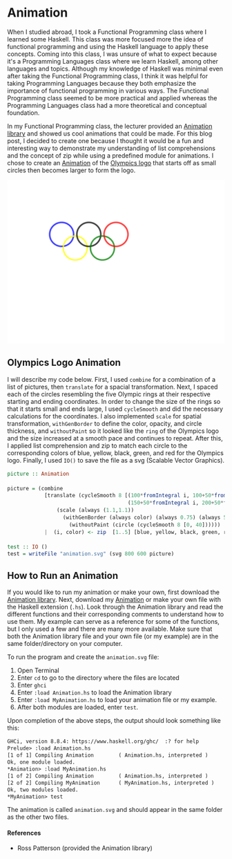 # Animation

When I studied abroad, I took a Functional Programming class where I learned some Haskell. This class was more focused more the idea of functional programming and using the Haskell language to apply these concepts. Coming into this class, I was unsure of what to expect because it's a Programming Languages class where we learn Haskell, among other languages and topics. Although my knowledge of Haskell was minimal even after taking the Functional Programming class, I think it was helpful for taking Programming Languages because they both emphasize the importance of functional programming in various ways. The Functional Programming class seemed to be more practical and applied whereas the Programming Languages class had a more theoretical and conceptual foundation.

In my Functional Programming class, the lecturer provided an [Animation library](Animation/Animation.hs) and showed us cool animations that could be made. For this blog post, I decided to create one because I thought it would be a fun and interesting way to demonstrate my understanding of list comprehensions and the concept of zip while using a predefined module for animations. I chose to create an [Animation](Animation/MyAnimation.hs) of the [Olympics logo](Animation/animation.svg) that starts off as small circles then becomes larger to form the logo.

![Olympics logo](Animation/animation.svg)

## Olympics Logo Animation
I will describe my code below. First, I used `combine` for a combination of a list of pictures, then `translate` for a spacial transformation. Next, I spaced each of the circles resembling the five Olympic rings at their respective starting and ending coordinates. In order to change the size of the rings so that it starts small and ends large, I used `cycleSmooth` and did the necessary calculations for the coordinates. I also implemented `scale` for spatial transformation, `withGenBorder` to define the color, opacity, and circle thickness, and `withoutPaint` so it looked like the `ring` of the Olympics logo and the size increased at a smooth pace and continues to repeat. After this, I applied list comprehension and zip to match each circle to the corresponding colors of blue, yellow, black, green, and red for the Olympics logo. Finally, I used `IO()` to save the file as a svg (Scalable Vector Graphics).

```Haskell
picture :: Animation

picture = (combine
            [translate (cycleSmooth 8 [(100*fromIntegral i, 100+50*fromIntegral((i+1) `mod` 2)),
                                       (150+50*fromIntegral i, 200+50*fromIntegral((i+1) `mod` 2))])
                (scale (always (1.1,1.1))
                  (withGenBorder (always color) (always 0.75) (always 5)
                    (withoutPaint (circle (cycleSmooth 8 [0, 40])))))
            |  (i, color) <- zip  [1..5] [blue, yellow, black, green, red]])

test :: IO ()
test = writeFile "animation.svg" (svg 800 600 picture)
```

## How to Run an Animation
If you would like to run my animation or make your own, first download the [Animation library](Animation/Animation.hs). Next, download my [Animation](Animation/MyAnimation.hs) or make your own file with the Haskell extension (`.hs`). Look through the Animation library and read the different functions and their corresponding comments to understand how to use them. My example can serve as a reference for some of the functions, but I only used a few and there are many more available. Make sure that both the Animation library file and your own file (or my example) are in the same folder/directory on your computer.

To run the program and create the `animation.svg` file:
1. Open Terminal
2. Enter `cd` to go to the directory where the files are located
3. Enter `ghci`
4. Enter `:load Animation.hs` to load the Animation library
5. Enter `:load MyAnimation.hs` to load your animation file or my example.
6. After both modules are loaded, enter `test`.

Upon completion of the above steps, the output should look something like this:
```
GHCi, version 8.8.4: https://www.haskell.org/ghc/  :? for help
Prelude> :load Animation.hs
[1 of 1] Compiling Animation        ( Animation.hs, interpreted )
Ok, one module loaded.
*Animation> :load MyAnimation.hs
[1 of 2] Compiling Animation        ( Animation.hs, interpreted )
[2 of 2] Compiling MyAnimation      ( MyAnimation.hs, interpreted )
Ok, two modules loaded.
*MyAnimation> test
```

The animation is called `animation.svg` and should appear in the same folder as the other two files.

#### References
- Ross Patterson (provided the Animation library)
